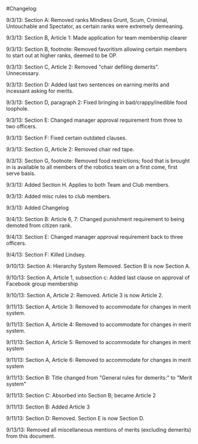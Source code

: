 #Changelog:

9/3/13: Section A: 
Removed ranks Mindless Grunt, Scum, Criminal, Untouchable and Spectator, as certain ranks were extremely demeaning.

9/3/13: Section B, Article 1:
Made application for team membership clearer

9/3/13: Section B, footnote: 
Removed favoritism allowing certain members to start out at higher ranks, deemed to be OP. 

9/3/13: Section C, Article 2: 
Removed "chair defiling demerits". Unnecessary.

9/3/13: Section D: 
Added last two sentences on earning merits and incessant asking for merits. 

9/3/13: Section D, paragraph 2: 
Fixed bringing in bad/crappy/inedible food loophole.

9/3/13: Section E: 
Changed manager approval requirement from three to two officers.

9/3/13: Section F: 
Fixed certain outdated clauses.

9/3/13: Section G, Article 2: 
Removed chair red tape.

9/3/13: Section G, footnote: 
Removed food restrictions; food that is brought in is available to all members of the robotics team on a first come, first serve basis.

9/3/13: Added Section H. Applies to both Team and Club members.

9/3/13: Added misc rules to club members.

9/3/13: Added Changelog

9/4/13: Section B: Article 6, 7:
Changed punishment requirement to being demoted from citizen rank.

9/4/13: Section E:
Changed manager approval requirement back to three officers.

9/4/13: Section F:
Killed Lindsey.

9/10/13: Section A: 
Hierarchy System Removed. Section B is now Section A.

9/10/13: Section A, Article 1, subsection c: 
Added last clause on approval of Facebook group membership

9/10/13: Section A, Article 2:
Removed. Article 3 is now Article 2.

9/11/13: Section A, Article 3:
Removed to accommodate for changes in merit system.

9/11/13: Section A, Article 4:
Removed to accommodate for changes in merit system.

9/11/13: Section A, Article 5: 
Removed to accommodate for changes in merit system

9/11/13: Section A, Article 6:
Removed to accommodate for changes in merit system

9/11/13: Section B:
Title changed from "General rules for demerits:" to "Merit system"

9/11/13: Section C:
Absorbed into Section B; became Article 2

9/11/13: Section B:
Added Article 3

9/11/13: Section D:
Removed. Section E is now Section D.

9/13/13: 
Removed all miscellaneous mentions of merits (excluding demerits) from this document. 